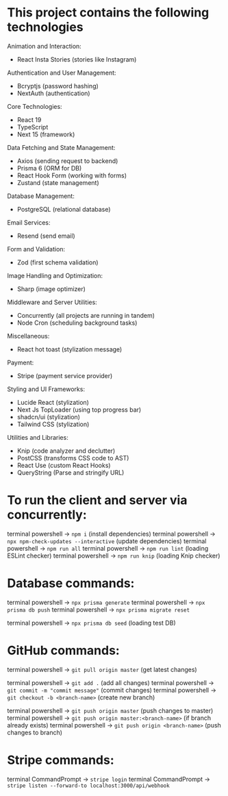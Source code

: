 # This project contains the following technologies

Animation and Interaction:
- React Insta Stories (stories like Instagram)

Authentication and User Management:
- Bcryptjs (password hashing)
- NextAuth (authentication)

Core Technologies:
- React 19
- TypeScript
- Next 15 (framework)

Data Fetching and State Management:
- Axios (sending request to backend)
- Prisma 6 (ORM for DB)
- React Hook Form (working with forms)
- Zustand (state management)

Database Management:
- PostgreSQL (relational database)

Email Services:
- Resend (send email)

Form and Validation:
- Zod (first schema validation)

Image Handling and Optimization:
- Sharp (image optimizer)

Middleware and Server Utilities:
- Concurrently (all projects are running in tandem)
- Node Cron (scheduling background tasks)

Miscellaneous:
- React hot toast (stylization message)

Payment:
- Stripe (payment service provider)

Styling and UI Frameworks:
- Lucide React (stylization)
- Next Js TopLoader (using top progress bar)
- shadcn/ui (stylization)
- Tailwind CSS (stylization)

Utilities and Libraries:
- Knip (code analyzer and declutter)
- PostCSS (transforms CSS code to AST)
- React Use (custom React Hooks)
- QueryString (Parse and stringify URL)


# To run the client and server via concurrently:
terminal powershell -> `npm i` (install dependencies)
terminal powershell -> `npx npm-check-updates --interactive` (update dependencies)
terminal powershell -> `npm run all`
terminal powershell -> `npm run lint` (loading ESLint checker)
terminal powershell -> `npm run knip` (loading Knip checker)

# Database commands:
terminal powershell -> `npx prisma generate`
terminal powershell -> `npx prisma db push`
terminal powershell -> `npx prisma migrate reset`

terminal powershell -> `npx prisma db seed` (loading test DB)

# GitHub commands:
terminal powershell -> `git pull origin master` (get latest changes)

terminal powershell -> `git add .` (add all changes)
terminal powershell -> `git commit -m "commit message"` (commit changes)
terminal powershell -> `git checkout -b <branch-name>` (create new branch)

terminal powershell -> `git push origin master` (push changes to master)
terminal powershell -> `git push origin master:<branch-name>` (if branch already exists)
terminal powershell -> `git push origin <branch-name>` (push changes to branch)

# Stripe commands:
terminal CommandPrompt -> `stripe login`
terminal CommandPrompt -> `stripe listen --forward-to localhost:3000/api/webhook`
